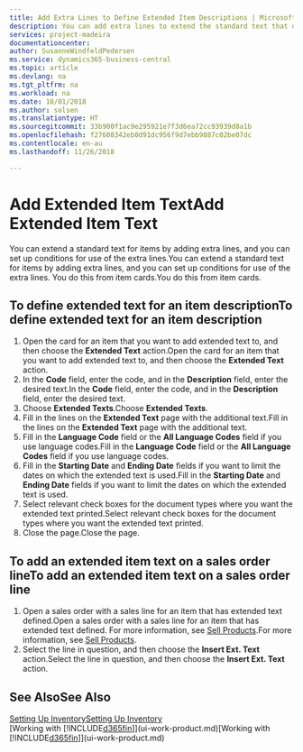 ```yaml
---
title: Add Extra Lines to Define Extended Item Descriptions | Microsoft Docs
description: You can add extra lines to extend the standard text that describes an item.
services: project-madeira
documentationcenter: 
author: SusanneWindfeldPedersen
ms.service: dynamics365-business-central
ms.topic: article
ms.devlang: na
ms.tgt_pltfrm: na
ms.workload: na
ms.date: 10/01/2018
ms.author: solsen
ms.translationtype: HT
ms.sourcegitcommit: 33b900f1ac9e295921e7f3d6ea72cc93939d8a1b
ms.openlocfilehash: f27608342eb0d91dc956f9d7ebb9887c02be07dc
ms.contentlocale: en-au
ms.lasthandoff: 11/26/2018

---
```

# <a name="add-extended-item-text"></a><span data-ttu-id="1333a-103">Add Extended Item Text</span><span class="sxs-lookup"><span data-stu-id="1333a-103">Add Extended Item Text</span></span>
<span data-ttu-id="1333a-104">You can extend a standard text for items by adding extra lines, and you can set up conditions for use of the extra lines.</span><span class="sxs-lookup"><span data-stu-id="1333a-104">You can extend a standard text for items by adding extra lines, and you can set up conditions for use of the extra lines.</span></span> <span data-ttu-id="1333a-105">You do this from item cards.</span><span class="sxs-lookup"><span data-stu-id="1333a-105">You do this from item cards.</span></span>

## <a name="to-define-extended-text-for-an-item-description"></a><span data-ttu-id="1333a-106">To define extended text for an item description</span><span class="sxs-lookup"><span data-stu-id="1333a-106">To define extended text for an item description</span></span>
1. <span data-ttu-id="1333a-107">Open the card for an item that you want to add extended text to, and then choose the **Extended Text** action.</span><span class="sxs-lookup"><span data-stu-id="1333a-107">Open the card for an item that you want to add extended text to, and then choose the **Extended Text** action.</span></span>
2. <span data-ttu-id="1333a-108">In the **Code** field, enter the code, and in the **Description** field, enter the desired text.</span><span class="sxs-lookup"><span data-stu-id="1333a-108">In the **Code** field, enter the code, and in the **Description** field, enter the desired text.</span></span>
3. <span data-ttu-id="1333a-109">Choose **Extended Texts**.</span><span class="sxs-lookup"><span data-stu-id="1333a-109">Choose **Extended Texts**.</span></span>
4. <span data-ttu-id="1333a-110">Fill in the lines on the **Extended Text** page with the additional text.</span><span class="sxs-lookup"><span data-stu-id="1333a-110">Fill in the lines on the **Extended Text** page with the additional text.</span></span>
5. <span data-ttu-id="1333a-111">Fill in the **Language Code** field or the **All Language Codes** field if you use language codes.</span><span class="sxs-lookup"><span data-stu-id="1333a-111">Fill in the **Language Code** field or the **All Language Codes** field if you use language codes.</span></span>
6. <span data-ttu-id="1333a-112">Fill in the **Starting Date** and **Ending Date** fields if you want to limit the dates on which the extended text is used.</span><span class="sxs-lookup"><span data-stu-id="1333a-112">Fill in the **Starting Date** and **Ending Date** fields if you want to limit the dates on which the extended text is used.</span></span>
7. <span data-ttu-id="1333a-113">Select relevant check boxes for the document types where you want the extended text printed.</span><span class="sxs-lookup"><span data-stu-id="1333a-113">Select relevant check boxes for the document types where you want the extended text printed.</span></span>
8. <span data-ttu-id="1333a-114">Close the page.</span><span class="sxs-lookup"><span data-stu-id="1333a-114">Close the page.</span></span>

## <a name="to-add-an-extended-item-text-on-a-sales-order-line"></a><span data-ttu-id="1333a-115">To add an extended item text on a sales order line</span><span class="sxs-lookup"><span data-stu-id="1333a-115">To add an extended item text on a sales order line</span></span>
1. <span data-ttu-id="1333a-116">Open a sales order with a sales line for an item that has extended text defined.</span><span class="sxs-lookup"><span data-stu-id="1333a-116">Open a sales order with a sales line for an item that has extended text defined.</span></span> <span data-ttu-id="1333a-117">For more information, see [Sell Products](sales-how-sell-products.md).</span><span class="sxs-lookup"><span data-stu-id="1333a-117">For more information, see [Sell Products](sales-how-sell-products.md).</span></span>
2. <span data-ttu-id="1333a-118">Select the line in question, and then choose the **Insert Ext. Text** action.</span><span class="sxs-lookup"><span data-stu-id="1333a-118">Select the line in question, and then choose the **Insert Ext. Text** action.</span></span>

## <a name="see-also"></a><span data-ttu-id="1333a-119">See Also</span><span class="sxs-lookup"><span data-stu-id="1333a-119">See Also</span></span>
[<span data-ttu-id="1333a-120">Setting Up Inventory</span><span class="sxs-lookup"><span data-stu-id="1333a-120">Setting Up Inventory</span></span>](inventory-setup-inventory.md)  
<span data-ttu-id="1333a-121">[Working with [!INCLUDE[d365fin](includes/d365fin_md.md)]](ui-work-product.md)</span><span class="sxs-lookup"><span data-stu-id="1333a-121">[Working with [!INCLUDE[d365fin](includes/d365fin_md.md)]](ui-work-product.md)</span></span>

